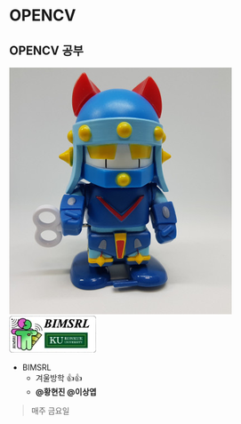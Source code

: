 # OPENCV
 ## OPENCV 공부
 ![taekwonv](/img/taekwonv1.jpg) 
 ![BIMSRL](/img/KakaoTalk_20210105_171353153.jpg)

* BIMSRL  
    * 겨울방학 :+1::+1:
    * __@황현진 @이상엽__

> 매주 금요일
